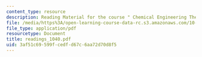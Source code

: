 ```yaml
---
content_type: resource
description: Reading Material for the course " Chemical Engineering Thermodynamics".
file: /media/https%3A/open-learning-course-data-rc.s3.amazonaws.com/10-40-chemical-engineering-thermodynamics-fall-2003/3af51c69599fcedfd67c6aa72d70d8f5_readings_1040.pdf
file_type: application/pdf
resourcetype: Document
title: readings_1040.pdf
uid: 3af51c69-599f-cedf-d67c-6aa72d70d8f5
---
```

